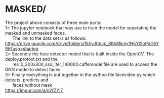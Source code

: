 # MASKED/
The project above consists of three main parts:\
1> The jupyter notebook that was use to train the model for seperating the masked and unmasked faces.\
   &nbsp;&nbsp;&nbsp;&nbsp;&nbsp;&nbsp;The link to the data set is as follows:\
   https://drive.google.com/drive/folders/1EhyJ0bcn_8ItbMkniyfH5Yl2oPaOhY9h?usp=sharing \
2> Secondly the face detector model that is built inside the OpenCV. The deploy.protoxt.txt and the \
   &nbsp;&nbsp;&nbsp;&nbsp;&nbsp;&nbsp;res10_300x300_ssd_iter_140000.caffemodel file are used to access the DNN model to detect faces.\
3> Finally everything is put together in the python file facevideo.py which detects, predicts and\
   &nbsp;&nbsp;&nbsp;&nbsp;&nbsp;&nbsp;faces without mask\
   https://imgur.com/a/n2fZYj7
      
